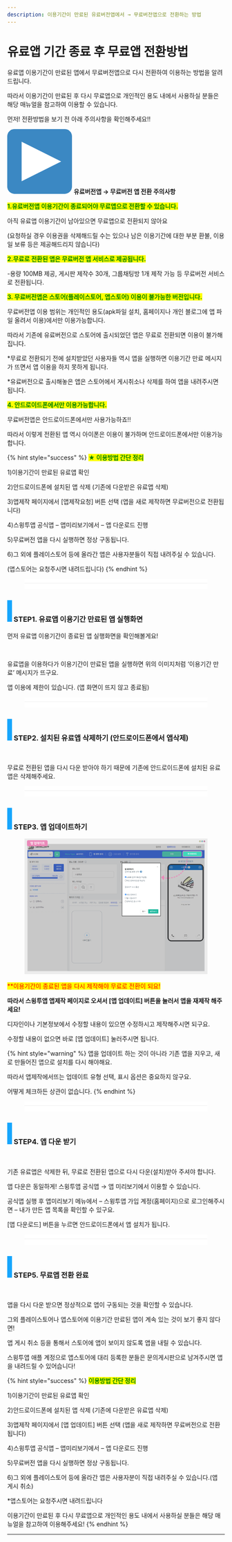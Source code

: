 ```yaml
---
description: 이용기간이 만료된 유료버전앱에서 → 무료버전앱으로 전환하는 방법
---
```


# 유료앱 기간 종료 후 무료앱 전환방법

유료앱 이용기간이 만료된 앱에서 무료버전앱으로 다시 전환하여 이용하는 방법을 알려드립니다.&#x20;

따라서 이용기간이 만료된 후 다시 무료앱으로 개인적인 용도 내에서 사용하실 분들은 해당 매뉴얼을 참고하여 이용할 수 있습니다.

먼저! 전환방법을 보기 전 아래 주의사항을 확인해주세요!!



<img src="../../.gitbook/assets/image (5) (1) (1).png" alt="" data-size="line"> **유료버전앱 → 무료버전 앱 전환 주의사항**

<mark style="color:green;">**1.유료버전앱 이용기간이 종료되어야 무료앱으로 전환할 수 있습니다.**</mark>

아직 유료앱 이용기간이 남아있으면 무료앱으로 전환되지 않아요

(요청하실 경우 이용권을 삭제해드릴 수는 있으나 남은 이용기간에 대한 부분 환불, 이용일 보류 등은 제공해드리지 않습니다)

<mark style="color:green;">**2.무료로 전환된 앱은 무료버전 앱 서비스로 제공됩니다.**</mark>

\-용량 100MB 제공, 게시판 제작수 30개, 그룹채팅방 1개 제작 가능 등 무료버전 서비스로 전환됩니다.

<mark style="color:green;">**3. 무료버전앱은 스토어(플레이스토어, 앱스토어) 이용이 불가능한 버전입니다.**</mark>

무료버전앱 이용 범위는 개인적인 용도(apk파일 설치, 홈페이지나 개인 블로그에 앱 파일 올려서 이용)에서만 이용가능합니다.

따라서 기존에 유료버전으로 스토어에 출시되었던 앱은 무료로 전환되면 이용이 불가해집니다.

\*무료로 전환되기 전에 설치받았던 사용자들 역시 앱을 실행하면 이용기간 만료 메시지가 뜨면서 앱 이용을 하지 못하게 됩니다.

\*유료버전으로 출시해놓은 앱은 스토어에서 게시취소나 삭제를 하여 앱을 내려주시면 됩니다.

<mark style="color:green;">**4. 안드로이드폰에서만 이용가능합니다.**</mark>

무료버전앱은 안드로이드폰에서만 사용가능하죠!!

따라서 이렇게 전환된 앱 역시 아이폰은 이용이 불가하며 안드로이드폰에서만 이용가능합니다.



{% hint style="success" %}
<mark style="color:green;">**★ 이용방법 간단 정리**</mark>

1\)이용기간이 만료된 유료앱 확인

2\)안드로이드폰에 설치된 앱 삭제 (기존에 다운받은 유료앱 삭제)

3\)앱제작 페이지에서 \[앱제작요청] 버튼 선택 (앱을 새로 제작하면 무료버전으로 전환됩니다)

4\)스윙투앱 공식앱 – 앱미리보기에서 – 앱 다운로드 진행

5\)무료버전 앱을 다시 실행하면 정상 구동됩니다.

6\)그 외에 플레이스토어 등에 올라간 앱은 사용자분들이 직접 내려주실 수 있습니다.

(앱스토어는 요청주시면 내려드립니다)
{% endhint %}

<figure><img src="../../.gitbook/assets/구분선 (1) (1) (1).PNG" alt=""><figcaption></figcaption></figure>

### ![](<../../.gitbook/assets/image (2) (1).png>) STEP1. 유료앱 이용기간 만료된 앱 실행화면

먼저 유료앱 이용기간이 종료된 앱 실행화면을 확인해볼게요!

<div align="left">

<img src="https://wp.swing2app.co.kr/wp-content/uploads/2020/05/1.jpg" alt="">

</div>

유료앱을 이용하다가 이용기간이 만료된 앱을 실행하면 위의 이미지처럼 ‘이용기간 만료’ 메시지가 뜨구요.

앱 이용에 제한이 있습니다. (앱 화면이 뜨지 않고 종료됨)

<figure><img src="../../.gitbook/assets/구분선 (1) (1) (1).PNG" alt=""><figcaption></figcaption></figure>

### ![](<../../.gitbook/assets/image (2) (1).png>) **STEP2.** **설치된 유료앱 삭제하기 (안드로이드폰에서 앱삭제)**

<div align="left">

<img src="https://wp.swing2app.co.kr/wp-content/uploads/2020/05/3.jpg" alt="">

</div>

무료로 전환된 앱을 다시 다운 받아야 하기 때문에 기존에 안드로이드폰에 설치된 유료앱은 삭제해주세요.

<figure><img src="../../.gitbook/assets/구분선 (1) (1) (1).PNG" alt=""><figcaption></figcaption></figure>

### ![](<../../.gitbook/assets/image (2) (1).png>) **STEP3.** **앱 업데이트하기**

<figure><img src="../../.gitbook/assets/앱업데이트.png" alt=""><figcaption></figcaption></figure>

<mark style="color:red;">\*\*이용기간이 종료된 앱을 다시 제작해야 무료로 전환이 되요!</mark>

**따라서 스윙투앱 앱제작 페이지로 오셔서 \[앱 업데이트] 버튼을 눌러서 앱을 재제작 해주세요!**

디자인이나 기본정보에서 수정할 내용이 있으면 수정하시고 제작해주시면 되구요.

수정할 내용이 없으면 바로 \[앱 업데이트] 눌러주시면 됩니다.

{% hint style="warning" %}
앱을 업데이트 하는 것이 아니라 기존 앱을 지우고, 새로 만들어진 앱으로 설치를 다시 해야해요.

따라서 앱제작에서뜨는 업데이트 유형 선택, 표시 옵션은 중요하지 않구요.&#x20;

어떻게 체크하든 상관이 없습니다.
{% endhint %}

<figure><img src="../../.gitbook/assets/구분선 (1) (1) (1).PNG" alt=""><figcaption></figcaption></figure>

### ![](<../../.gitbook/assets/image (2) (1).png>) **STEP4. 앱 다운 받기**

<div align="left">

<img src="https://wp.swing2app.co.kr/wp-content/uploads/2020/05/4.jpg" alt="">

</div>

기존 유료앱은 삭제한 뒤, 무료로 전환된 앱으로 다시 다운(설치)받아 주셔야 합니다.&#x20;

앱 다운은 동일하게! 스윙투앱 공식앱 → 앱 미리보기에서 이용할 수 있습니다.

공식앱 실행 후 앱미리보기 메뉴에서 – 스윙투앱 가입 계정(홈페이지)으로 로그인해주시면 – 내가 만든 앱 목록을 확인할 수 있구요.

\[앱 다운로드] 버튼을 누르면 안드로이드폰에서 앱 설치가 됩니다.

<figure><img src="../../.gitbook/assets/구분선 (1) (1) (1).PNG" alt=""><figcaption></figcaption></figure>

### ![](<../../.gitbook/assets/image (2) (1).png>) **STEP5. 무료앱 전환 완료**

<div align="left">

<img src="https://wp.swing2app.co.kr/wp-content/uploads/2020/05/2.jpg" alt="">

</div>

앱을 다시 다운 받으면 정상적으로 앱이 구동되는 것을 확인할 수 있습니다.

그외 플레이스토어나 앱스토어에 이용기간 만료된 앱이 계속 있는 것이 보기 좋지 않다면!

앱 게시 취소 등을 통해서 스토어에 앱이 보이지 않도록 앱을 내릴 수 있습니다.

스윙투앱 애플 계정으로 앱스토어에 대리 등록한 분들은 문의게시판으로 남겨주시면 앱을 내려드릴 수 있어습니다!

{% hint style="success" %}
<mark style="color:green;">**이용방법 간단 정리**</mark>

1\)이용기간이 만료된 유료앱 확인

2\)안드로이드폰에 설치된 앱 삭제 (기존에 다운받은 유료앱 삭제)

3\)앱제작 페이지에서 \[앱 업데이트] 버튼 선택 (앱을 새로 제작하면 무료버전으로 전환됩니다)

4\)스윙투앱 공식앱 – 앱미리보기에서 – 앱 다운로드 진행

5\)무료버전 앱을 다시 실행하면 정상 구동됩니다.

6\)그 외에 플레이스토어 등에 올라간 앱은 사용자분이 직접 내려주실 수 있습니다.(앱 게시 취소)

\*앱스토어는 요청주시면 내려드립니다

이용기간이 만료된 후 다시 무료앱으로 개인적인 용도 내에서 사용하실 분들은 해당 매뉴얼을 참고하여 이용해주세요!
{% endhint %}

***
